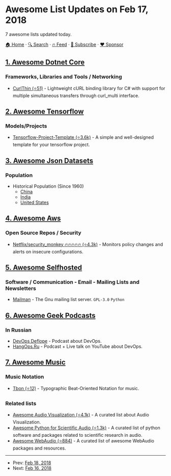 # Awesome List Updates on Feb 17, 2018

7 awesome lists updated today.

[🏠 Home](/README.md) · [🔍 Search](https://www.trackawesomelist.com/search/) · [🔥 Feed](https://www.trackawesomelist.com/rss.xml) · [📮 Subscribe](https://trackawesomelist.us17.list-manage.com/subscribe?u=d2f0117aa829c83a63ec63c2f&id=36a103854c) · [❤️  Sponsor](https://github.com/sponsors/theowenyoung)



## [1. Awesome Dotnet Core](/content/thangchung/awesome-dotnet-core/README.md)

### Frameworks, Libraries and Tools / Networking

*   [CurlThin (⭐51)](https://github.com/stil/CurlThin) - Lightweight cURL binding library for C# with support for multiple simultaneous transfers through curl\_multi interface.

## [2. Awesome Tensorflow](/content/jtoy/awesome-tensorflow/README.md)

### Models/Projects

*   [Tensorflow-Project-Template (⭐3.6k)](https://github.com/Mrgemy95/Tensorflow-Project-Template) - A simple and well-designed template for your tensorflow project.

## [3. Awesome Json Datasets](/content/jdorfman/awesome-json-datasets/README.md)

### Population

*   Historical Population (Since 1960)
    *   [China](http://api.worldbank.org/countries/CHN/indicators/SP.POP.TOTL?per_page=5000\&format=json)
    *   [India](http://api.worldbank.org/countries/IND/indicators/SP.POP.TOTL?per_page=5000\&format=json)
    *   [United States](http://api.worldbank.org/countries/USA/indicators/SP.POP.TOTL?per_page=5000\&format=json)

## [4. Awesome Aws](/content/donnemartin/awesome-aws/README.md)

### Open Source Repos / Security

*   [Netflix/security\_monkey :fire::fire::fire::fire::fire: (⭐4.3k)](https://github.com/Netflix/security_monkey) - Monitors policy changes and alerts on insecure configurations.

## [5. Awesome Selfhosted](/content/awesome-selfhosted/awesome-selfhosted/README.md)

### Software / Communication - Email - Mailing Lists and Newsletters

*   [Mailman](https://www.gnu.org/software/mailman/) - The Gnu mailing list server. `GPL-3.0` `Python`

## [6. Awesome Geek Podcasts](/content/ayr-ton/awesome-geek-podcasts/README.md)

### In Russian

*   [DevOps Deflope](https://devopsdeflope.ru/) - Podcast about DevOps.
*   [HangOps.Ru](https://www.youtube.com/channel/UCr5mwN4AKxiYxysr8PeQdaA/feed) - Podcast + Live talk on YouTube about DevOps.

## [7. Awesome Music](/content/ciconia/awesome-music/README.md)

### Music Notation

*   [Tbon (⭐12)](https://github.com/Michael-F-Ellis/tbon) - Typographic Beat-Oriented Notation for music.

### Related lists

*   [Awesome Audio Visualization (⭐4.1k)](https://github.com/willianjusten/awesome-audio-visualization) - A curated list about Audio Visualization.
*   [Awesome Python for Scientific Audio (⭐1.3k)](https://github.com/faroit/awesome-python-scientific-audio) - A curated list of python software and packages related to scientific research in audio.
*   [Awesome WebAudio (⭐884)](https://github.com/notthetup/awesome-webaudio) - A curated list of awesome WebAudio packages and resources.

---

- Prev: [Feb 18, 2018](/content/2018/02/18/README.md)
- Next: [Feb 16, 2018](/content/2018/02/16/README.md)
